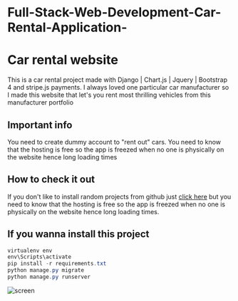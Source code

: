# Full-Stack-Web-Development-Car-Rental-Application-
# Car rental website 

This is a car rental project made with Django | Chart.js | Jquery | Bootstrap 4 and stripe.js payments.
I always loved one particular car manufacturer so I made this website that let's you rent most thrilling vehicles from this manufacturer portfolio

## Important info
You need to create dummy account to "rent out" cars. You need to know that the hosting is free so the app is freezed when no one is physically on the website hence long loading times

## How to check it out
If you don't like to install random projects from github just [click here](https://car-rental-with-django.herokuapp.com/) but you need to know that the hosting is free so the app is freezed when no one is physically on the website hence long loading times.


## If you wanna install this project
```powershell
virtualenv env
env\Scripts\activate
pip install -r requirements.txt
python manage.py migrate
python manage.py runserver
```

![screen](https://github.com/WinterOdin/car-rental-with-Django/blob/master/screenshot/index.png)
